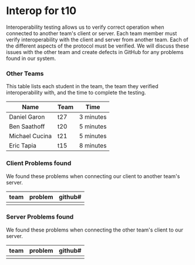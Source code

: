 # Interop for t10

Interoperability testing allows us to verify correct operation when connected to another team's client or server.
Each team member must verify interoperability with the client and server from another team.
Each of the different aspects of the protocol must be verified.
We will discuss these issues with the other team and create defects in GitHub for any problems found in our system.
 
### Other Teams

This table lists each student in the team, the team they verified interoperability with, and the time to complete the testing.

| Name | Team | Time |
| ---- | ---- | ---- |
| Daniel Garon | t27 | 3 minutes |
| Ben Saathoff | t20 | 5 minutes |
| Michael Cucina | t21 | 5 minutes |
| Eric Tapia | t15 | 8 minutes |


### Client Problems found

We found these problems when connecting our client to another team's server.

| team | problem | github# |
| :--- |  :--- | --- |
|  |  |  |


### Server Problems found

We found these problems when connecting the other team's client to our server.

| team |  problem | github# |
| :--- |  :--- | --- |
|  |  |  |
